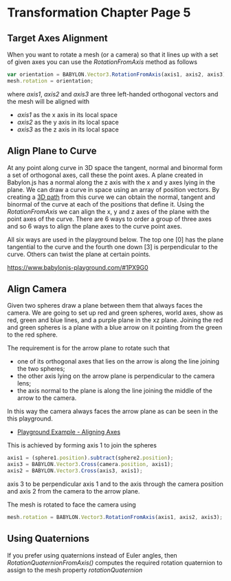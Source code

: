 # Transformation Chapter Page 5
## Target Axes Alignment
When you want to rotate a mesh (or a camera) so that it lines up with a set of given axes you can use the *RotationFromAxis* method as follows

```javascript
var orientation = BABYLON.Vector3.RotationFromAxis(axis1, axis2, axis3);
mesh.rotation = orientation;
```
where _axis1_, _axis2_ and _axis3_ are three left-handed orthogonal vectors and the mesh will be aligned with   

* _axis1_ as the x axis in its local space
* _axis2_ as the y axis in its local space
* _axis3_ as the z axis in its local space


## Align Plane to Curve
At any point along curve in 3D space the tangent, normal and binormal form a set of orthogonal axes, call these the point axes. A plane created in Babylon.js has a normal along the z axis with the x and y axes lying in the plane. We can draw a curve in space using an array of position vectors. By creating a [3D path](/How_To/How_to_use_Path3D) from this curve we can obtain the normal, tangent and binormal of the curve at each of the positions that define it. Using the *RotationFromAxis* we can align the x, y and z axes of the plane with the point axes of the curve. There are 6 ways to order a group of three axes and so 6 ways to align the plane axes to the curve point axes.

All six ways are used in the playground below. The top one [0] has the plane tangential to the curve and the fourth one down [3] is perpendicular to the curve. Others can twist the plane at certain points. 

https://www.babylonjs-playground.com/#1PX9G0

## Align Camera
Given two spheres draw a plane between them that always faces the camera. We are going to set up red and green spheres, world axes, show as red, green and blue lines, and a purple plane in the xz plane. Joining the red and green spheres is a plane with a blue arrow on it pointing from the green to the red sphere.

The requirement is for the arrow plane to rotate such that 

* one of its orthogonal axes that lies on the arrow  is along the line joining the two spheres;
* the other axis lying on the arrow plane is perpendicular to the camera lens;
* the axis normal to the plane is along the line joining the middle of the arrow to the camera. 

In this way the camera always faces the arrow plane as can be seen in the this playground.

* [Playground Example - Aligning Axes](https://www.babylonjs-playground.com/#VYM1E#32) 

This is achieved by forming axis 1 to join the spheres

```javascript
axis1 = (sphere1.position).subtract(sphere2.position);
axis3 = BABYLON.Vector3.Cross(camera.position, axis1);
axis2 = BABYLON.Vector3.Cross(axis3, axis1);  
``` 
axis 3 to be perpendicular axis 1 and to the axis through the camera position and axis 2 from the camera to the arrow plane.

The mesh is rotated to face the camera using

```javascript
mesh.rotation = BABYLON.Vector3.RotationFromAxis(axis1, axis2, axis3);
```

## Using Quaternions 
If you prefer using quaternions instead of Euler angles, then *RotationQuaternionFromAxis()* computes the required rotation quaternion to assign to the mesh property *rotationQuaternion*
